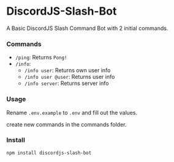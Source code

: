 # DiscordJS-Slash-Bot

A Basic DiscordJS Slash Command Bot with 2 initial commands.

### Commands
- `/ping`: Returns `Pong!`
- `/info`: 
  - `/info user`: Returns own user info
  - `/info user @user`: Returns user info
  - `/info server`: Returns server info

### Usage

Rename `.env.example` to `.env` and fill out the values.

create new commands in the commands folder.

### Install
```bash
npm install discordjs-slash-bot
```
